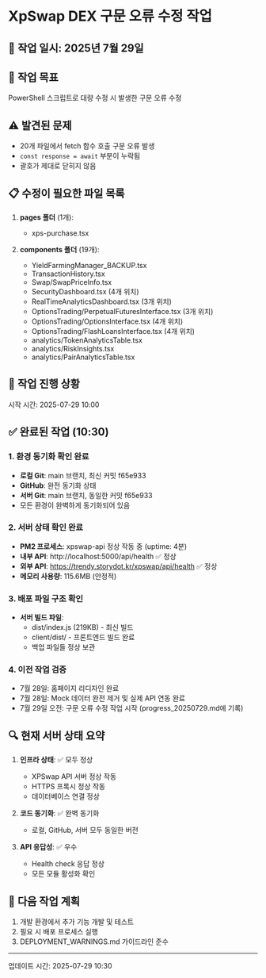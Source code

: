 # XpSwap DEX 구문 오류 수정 작업

## 📅 작업 일시: 2025년 7월 29일

## 🎯 작업 목표
PowerShell 스크립트로 대량 수정 시 발생한 구문 오류 수정

## ⚠️ 발견된 문제
- 20개 파일에서 fetch 함수 호출 구문 오류 발생
- `const response = await` 부분이 누락됨
- 괄호가 제대로 닫히지 않음

## 📋 수정이 필요한 파일 목록

1. **pages 폴더** (1개):
   - xps-purchase.tsx

2. **components 폴더** (19개):
   - YieldFarmingManager_BACKUP.tsx
   - TransactionHistory.tsx
   - Swap/SwapPriceInfo.tsx
   - SecurityDashboard.tsx (4개 위치)
   - RealTimeAnalyticsDashboard.tsx (3개 위치)
   - OptionsTrading/PerpetualFuturesInterface.tsx (3개 위치)
   - OptionsTrading/OptionsInterface.tsx (4개 위치)
   - OptionsTrading/FlashLoansInterface.tsx (4개 위치)
   - analytics/TokenAnalyticsTable.tsx
   - analytics/RiskInsights.tsx
   - analytics/PairAnalyticsTable.tsx

## 🔧 작업 진행 상황
시작 시간: 2025-07-29 10:00


## ✅ 완료된 작업 (10:30)

### 1. 환경 동기화 확인 완료
- **로컬 Git**: main 브랜치, 최신 커밋 f65e933 
- **GitHub**: 완전 동기화 상태
- **서버 Git**: main 브랜치, 동일한 커밋 f65e933
- 모든 환경이 완벽하게 동기화되어 있음

### 2. 서버 상태 확인 완료
- **PM2 프로세스**: xpswap-api 정상 작동 중 (uptime: 4분)
- **내부 API**: http://localhost:5000/api/health ✅ 정상
- **외부 API**: https://trendy.storydot.kr/xpswap/api/health ✅ 정상
- **메모리 사용량**: 115.6MB (안정적)

### 3. 배포 파일 구조 확인
- **서버 빌드 파일**:
  - dist/index.js (219KB) - 최신 빌드
  - client/dist/ - 프론트엔드 빌드 완료
  - 백업 파일들 정상 보관

### 4. 이전 작업 검증
- 7월 28일: 홈페이지 리디자인 완료
- 7월 28일: Mock 데이터 완전 제거 및 실제 API 연동 완료
- 7월 29일 오전: 구문 오류 수정 작업 시작 (progress_20250729.md에 기록)

## 🔍 현재 서버 상태 요약

1. **인프라 상태**: ✅ 모두 정상
   - XPSwap API 서버 정상 작동
   - HTTPS 프록시 정상 작동
   - 데이터베이스 연결 정상

2. **코드 동기화**: ✅ 완벽 동기화
   - 로컬, GitHub, 서버 모두 동일한 버전

3. **API 응답성**: ✅ 우수
   - Health check 응답 정상
   - 모든 모듈 활성화 확인

## 📝 다음 작업 계획

1. 개발 환경에서 추가 기능 개발 및 테스트
2. 필요 시 배포 프로세스 실행
3. DEPLOYMENT_WARNINGS.md 가이드라인 준수

---
업데이트 시간: 2025-07-29 10:30
